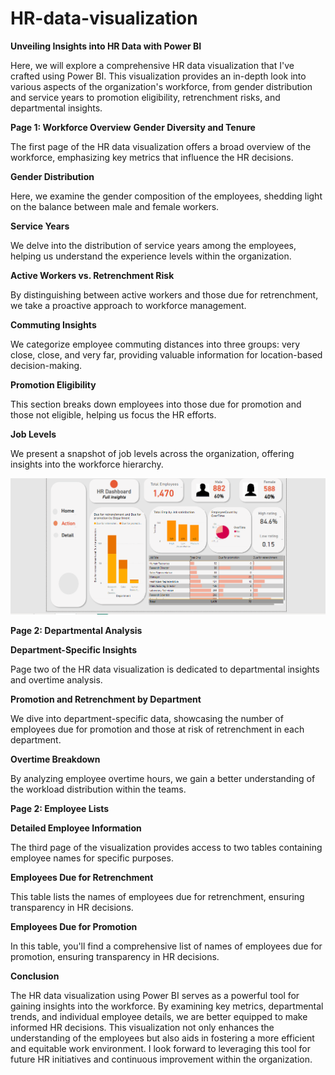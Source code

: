 # HR-data-visualization

**Unveiling Insights into HR Data with Power BI**

Here, we will explore a comprehensive HR data visualization that I've crafted using Power BI. This visualization provides an in-depth look into various aspects of the organization's workforce, from gender distribution and service years to promotion eligibility, retrenchment risks, and departmental insights.

**Page 1: Workforce Overview**
**Gender Diversity and Tenure**

The first page of the HR data visualization offers a broad overview of the workforce, emphasizing key metrics that influence the HR decisions.

**Gender Distribution**

Here, we examine the gender composition of the employees, shedding light on the balance between male and female workers.

**Service Years**

We delve into the distribution of service years among the employees, helping us understand the experience levels within the organization.

**Active Workers vs. Retrenchment Risk**

By distinguishing between active workers and those due for retrenchment, we take a proactive approach to workforce management.

**Commuting Insights**

We categorize employee commuting distances into three groups: very close, close, and very far, providing valuable information for location-based decision-making.

**Promotion Eligibility**

This section breaks down employees into those due for promotion and those not eligible, helping us focus the HR efforts.

**Job Levels**

We present a snapshot of job levels across the organization, offering insights into the workforce hierarchy.

![Department Analysis](https://github.com/Bolanle-ae/HR-data-visualization/raw/main/images/dept%20analysis.png)

**Page 2: Departmental Analysis**

**Department-Specific Insights**

Page two of the HR data visualization is dedicated to departmental insights and overtime analysis.

**Promotion and Retrenchment by Department**

We dive into department-specific data, showcasing the number of employees due for promotion and those at risk of retrenchment in each department.

**Overtime Breakdown**

By analyzing employee overtime hours, we gain a better understanding of the workload distribution within the teams.



**Page 2: Employee Lists**

**Detailed Employee Information**

The third page of the visualization provides access to two tables containing employee names for specific purposes.

**Employees Due for Retrenchment**

This table lists the names of employees due for retrenchment, ensuring transparency in HR decisions.

**Employees Due for Promotion**

In this table, you'll find a comprehensive list of names of employees due for promotion, ensuring transparency in HR decisions.



**Conclusion**

The HR data visualization using Power BI serves as a powerful tool for gaining insights into the workforce. By examining key metrics, departmental trends, and individual employee details, we are better equipped to make informed HR decisions. This visualization not only enhances the understanding of the employees but also aids in fostering a more efficient and equitable work environment. I look forward to leveraging this tool for future HR initiatives and continuous improvement within the organization.
